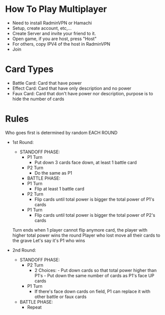 # How To Play Multiplayer

- Need to install RadminVPN or Hamachi
- Setup, create account, etc,...
- Create Server and invite your friend to it.
- Open game, if you are host, press "Host"
- For others, copy IPV4 of the host in RadminVPN
- Join

# Card Types
- Battle Card: Card that have power
- Effect Card: Card that have only description and no power
- Faux Card: Card that don't have power nor description, purpose is to hide the number of cards

# Rules

Who goes first is determined by random EACH ROUND


- 1st Round:
	- STANDOFF PHASE:
	  	- P1 Turn
			- Put down 3 cards face down, at least 1 battle card 
		- P2 Turn
	   		- Do the same as P1
        - BATTLE PHASE:
		- P1 Turn
	   		- Flip at least 1 battle card
		- P2 Turn
			- Flip cards until total power is bigger the total power of P1's cards
	  	- P1 Turn
			- Flip cards until total power is bigger the total power of P2's cards
   	  
	Turn ends when 1 player cannot flip anymore card, the player with higher total power wins the round
	Player who lost move all their cards to the grave
	Let's say it's P1 who wins

- 2nd Round:
	- STANDOFF PHASE:
	  	- P2 Turn
	  	  	- 2 Choices: - Put down cards so that total power higher than P1's
	  	  		     - Put down the same number of cards as P1's face UP cards
	  	- P1 Turn
	  	  	- If there's face down cards on field, P1 can replace it with other battle or faux cards
   	- BATTLE PHASE:
   	  	- Repeat
